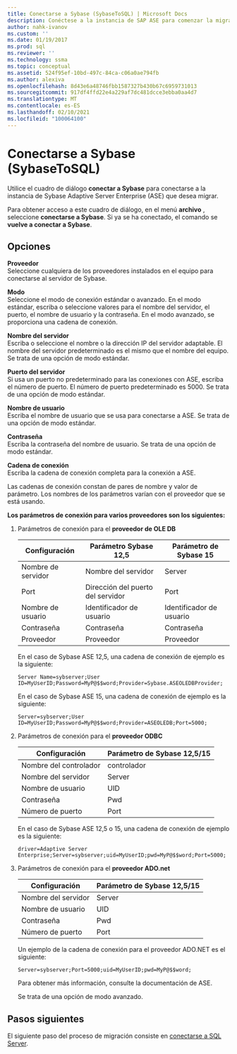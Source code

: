 ```yaml
---
title: Conectarse a Sybase (SybaseToSQL) | Microsoft Docs
description: Conéctese a la instancia de SAP ASE para comenzar la migración mediante SSMA para Sybase (SAP ASE). Utilice el cuadro de diálogo conectar a Sybase.
author: nahk-ivanov
ms.custom: ''
ms.date: 01/19/2017
ms.prod: sql
ms.reviewer: ''
ms.technology: ssma
ms.topic: conceptual
ms.assetid: 524f95ef-10bd-497c-84ca-c06a0ae794fb
ms.author: alexiva
ms.openlocfilehash: 8d43e6a48746fbb1587327b430b67c6959731013
ms.sourcegitcommit: 917df4ffd22e4a229af7dc481dcce3ebba0aa4d7
ms.translationtype: MT
ms.contentlocale: es-ES
ms.lasthandoff: 02/10/2021
ms.locfileid: "100064100"
---
```

# <a name="connect-to-sybase-sybasetosql"></a>Conectarse a Sybase (SybaseToSQL)

Utilice el cuadro de diálogo **conectar a Sybase** para conectarse a la instancia de Sybase Adaptive Server Enterprise (ASE) que desea migrar.

Para obtener acceso a este cuadro de diálogo, en el menú **archivo** , seleccione **conectarse a Sybase**. Si ya se ha conectado, el comando se **vuelve a conectar a Sybase**.

## <a name="options"></a>Opciones

**Proveedor**  
Seleccione cualquiera de los proveedores instalados en el equipo para conectarse al servidor de Sybase.

**Modo**  
Seleccione el modo de conexión estándar o avanzado. En el modo estándar, escriba o seleccione valores para el nombre del servidor, el puerto, el nombre de usuario y la contraseña. En el modo avanzado, se proporciona una cadena de conexión.

**Nombre del servidor**  
Escriba o seleccione el nombre o la dirección IP del servidor adaptable. El nombre del servidor predeterminado es el mismo que el nombre del equipo. Se trata de una opción de modo estándar.

**Puerto del servidor**  
Si usa un puerto no predeterminado para las conexiones con ASE, escriba el número de puerto. El número de puerto predeterminado es 5000. Se trata de una opción de modo estándar.
  
**Nombre de usuario**  
Escriba el nombre de usuario que se usa para conectarse a ASE. Se trata de una opción de modo estándar.

**Contraseña**  
Escriba la contraseña del nombre de usuario. Se trata de una opción de modo estándar.

**Cadena de conexión**  
Escriba la cadena de conexión completa para la conexión a ASE.

Las cadenas de conexión constan de pares de nombre y valor de parámetro. Los nombres de los parámetros varían con el proveedor que se está usando.

**Los parámetros de conexión para varios proveedores son los siguientes:**

1. Parámetros de conexión para el **proveedor de OLE DB**

   |Configuración|Parámetro Sybase 12,5|Parámetro de Sybase 15|
   |-----------|-------------------------|-----------------------|
   |Nombre de servidor|Nombre del servidor|Server|
   |Port|Dirección del puerto del servidor|Port|
   |Nombre de usuario|Identificador de usuario|Identificador de usuario|
   |Contraseña|Contraseña|Contraseña|
   |Proveedor|Proveedor|Proveedor|

   En el caso de Sybase ASE 12,5, una cadena de conexión de ejemplo es la siguiente:

   `Server Name=sybserver;User ID=MyUserID;Password=MyP@$$word;Provider=Sybase.ASEOLEDBProvider;`

   En el caso de Sybase ASE 15, una cadena de conexión de ejemplo es la siguiente:

   `Server=sybserver;User ID=MyUserID;Password=MyP@$$word;Provider=ASEOLEDB;Port=5000;`

2. Parámetros de conexión para el **proveedor ODBC**

   |Configuración|Parámetro de Sybase 12,5/15|
   |-----------|-----------------------------|
   |Nombre del controlador|controlador|
   |Nombre del servidor|Server|
   |Nombre de usuario|UID|
   |Contraseña|Pwd|
   |Número de puerto|Port|

   En el caso de Sybase ASE 12,5 o 15, una cadena de conexión de ejemplo es la siguiente:

   `driver=Adaptive Server Enterprise;Server=sybserver;uid=MyUserID;pwd=MyP@$$word;Port=5000;`

3. Parámetros de conexión para el **proveedor ADO.net**

   |Configuración|Parámetro de Sybase 12,5/15|
   |-----------|-----------------------------|
   |Nombre del servidor|Server|
   |Nombre de usuario|UID|
   |Contraseña|Pwd|
   |Número de puerto|Port|

   Un ejemplo de la cadena de conexión para el proveedor ADO.NET es el siguiente:

   `Server=sybserver;Port=5000;uid=MyUserID;pwd=MyP@$$word;`

   Para obtener más información, consulte la documentación de ASE.

   Se trata de una opción de modo avanzado.

## <a name="next-steps"></a>Pasos siguientes

El siguiente paso del proceso de migración consiste en [conectarse a SQL Server](connect-to-sql-server-sybasetosql.md).
